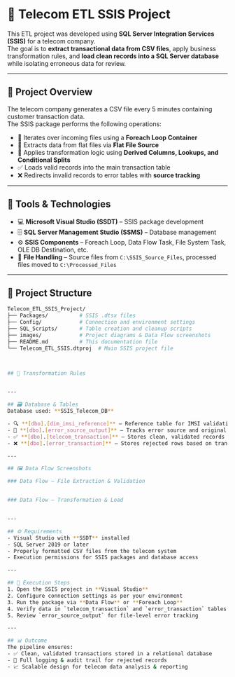 # 📡 Telecom ETL SSIS Project

This ETL project was developed using **SQL Server Integration Services (SSIS)** for a telecom company.  
The goal is to **extract transactional data from CSV files**, apply business transformation rules, and **load clean records into a SQL Server database** while isolating erroneous data for review.

---

## 🎯 Project Overview
The telecom company generates a CSV file every 5 minutes containing customer transaction data.  
The SSIS package performs the following operations:

- 🔄 Iterates over incoming files using a **Foreach Loop Container**  
- 📂 Extracts data from flat files via **Flat File Source**  
- 🧹 Applies transformation logic using **Derived Columns, Lookups, and Conditional Splits**  
- ✅ Loads valid records into the main transaction table  
- ❌ Redirects invalid records to error tables with **source tracking**  

---

## 🧰 Tools & Technologies
- 💻 **Microsoft Visual Studio (SSDT)** – SSIS package development  
- 🗄️ **SQL Server Management Studio (SSMS)** – Database management  
- ⚙️ **SSIS Components** – Foreach Loop, Data Flow Task, File System Task, OLE DB Destination, etc.  
- 📑 **File Handling** – Source files from `C:\SSIS_Source_Files`, processed files moved to `C:\Processed_Files`  

---

## 📂 Project Structure
```bash
Telecom_ETL_SSIS_Project/
├── Packages/          # SSIS .dtsx files
├── Config/            # Connection and environment settings
├── SQL_Scripts/       # Table creation and cleanup scripts
├── images/            # Project diagrams & Data Flow screenshots
├── README.md          # This documentation file
└── Telecom_ETL_SSIS.dtproj  # Main SSIS project file



## 🧪 Transformation Rules


---

## 🗃️ Database & Tables
Database used: **SSIS_Telecom_DB**

- 🔍 **[dbo].[dim_imsi_reference]** – Reference table for IMSI validation  
- 📄 **[dbo].[error_source_output]** – Tracks error source and original file name  
- ✅ **[dbo].[telecom_transaction]** – Stores clean, validated records  
- ❌ **[dbo].[error_transaction]** – Stores rejected rows based on transformation rules  

---

## 🖼️ Data Flow Screenshots

### Data Flow – File Extraction & Validation


### Data Flow – Transformation & Load


---

## ⚙️ Requirements
- Visual Studio with **SSDT** installed  
- SQL Server 2019 or later  
- Properly formatted CSV files from the telecom system  
- Execution permissions for SSIS packages and database access  

---

## 🚀 Execution Steps
1. Open the SSIS project in **Visual Studio**  
2. Configure connection settings as per your environment  
3. Run the package via **Data Flow** or **Foreach Loop**  
4. Verify data in `telecom_transaction` and `error_transaction` tables  
5. Review `error_source_output` for file-level error tracking  

---

## 📊 Outcome
The pipeline ensures:  
- ✅ Clean, validated transactions stored in a relational database  
- 🚨 Full logging & audit trail for rejected records  
- 📈 Scalable design for telecom data analysis & reporting  

